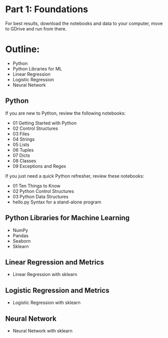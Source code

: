 # Part 1: Foundations

For best results, download the notebooks and data to your computer, move to GDrive and run from there. 


# Outline:

* Python 
* Python Libraries for ML
* Linear Regression
* Logistic Regression
* Neural Network

## Python 

If you are new to Python, review the following notebooks:

* 01 Getting Started with Python
* 02 Control Structures
* 03 Files
* 04 Strings
* 05 Lists
* 06 Tuples
* 07 Dicts
* 08 Classes
* 09 Exceptions and Regex

If you just need a quick Python refresher, review these notebooks:

* 01 Ten Things to Know
* 02 Python Control Structures
* 03 Python Data Structures
* hello.py Syntax for a stand-alone program

## Python Libraries for Machine Learning

* NumPy
* Pandas
* Seaborn
* Sklearn

## Linear Regression and Metrics

* Linear Regression with sklearn

## Logistic Regression and Metrics

* Logistic Regression with sklearn

## Neural Network

* Neural Network with sklearn

